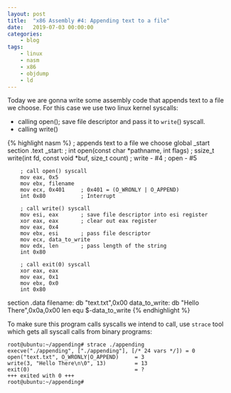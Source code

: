 ```yaml
---
layout: post
title:	"x86 Assembly #4: Appending text to a file"
date:	2019-07-03 00:00:00
categories:
    - blog
tags:
    - linux
    - nasm
    - x86
    - objdump
    - ld
---
```

Today we are gonna write some assembly code that appends text to a file we choose. For this case we use two linux kernel syscalls:
 - calling open();  save file descriptor and pass it to `write`() syscall.
 - calling write()


{% highlight nasm %}
; appends text to a file we choose
global _start
section .text
_start:
        ; int open(const char *pathname, int flags)
        ; ssize_t write(int fd, const void *buf, size_t count)
        ; write - #4
        ; open  - #5

        ; call open() syscall
        mov eax, 0x5
        mov ebx, filename
        mov ecx, 0x401     ; 0x401 = (O_WRONLY | O_APPEND)
        int 0x80           ; Interrupt

        ; call write() syscall
        mov esi, eax       ; save file descriptor into esi register
        xor eax, eax       ; clear out eax register
        mov eax, 0x4
        mov ebx, esi       ; pass file descriptor
        mov ecx, data_to_write
        mov edx, len       ; pass length of the string
        int 0x80

        ; call exit(0) syscall
        xor eax, eax
        mov eax, 0x1
        mov ebx, 0x0
        int 0x80
section .data
        filename: db "text.txt",0x00
        data_to_write: db "Hello There",0x0a,0x00
        len equ $-data_to_write
{% endhighlight %}

To make sure this program calls syscalls we intend to call, use `strace` tool which gets all syscall calls from binary programs:
~~~
root@ubuntu:~/appending# strace ./appending 
execve("./appending", ["./appending"], [/* 24 vars */]) = 0
open("text.txt", O_WRONLY|O_APPEND)     = 3
write(3, "Hello There\n\0", 13)         = 13
exit(0)                                 = ?
+++ exited with 0 +++
root@ubuntu:~/appending# 
~~~